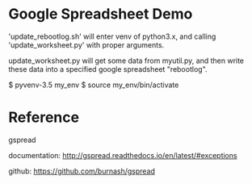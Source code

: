 Google Spreadsheet Demo
=======================

'update_rebootlog.sh' will enter venv of python3.x, and calling 'update_worksheet.py' with proper arguments.

update_worksheet.py will get some data from myutil.py, and then write these data into a specified google spreadsheet "rebootlog".


$ pyvenv-3.5 my_env
$ source my_env/bin/activate

Reference
=========

gspread

documentation:
http://gspread.readthedocs.io/en/latest/#exceptions

github:
https://github.com/burnash/gspread
